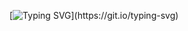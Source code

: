 
[![Typing SVG](https://readme-typing-svg.demolab.com?font=Kanit&weight=500&size=35&duration=2500&pause=4000&color=0069D4&center=true&vCenter=true&width=435&lines=Hello%2C+my+name+is+Rafael+Pim!)](https://git.io/typing-svg)
